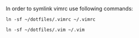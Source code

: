 In order to symlink vimrc use following commands:

    ln -sf ~/dotfiles/.vimrc ~/.vimrc

    ln -sf ~/dotfiles/.vim ~/.vim

